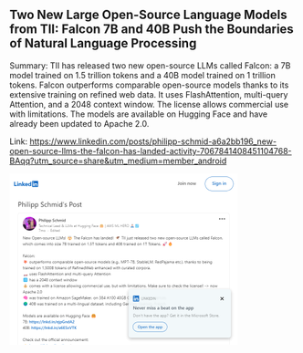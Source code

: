 ## Two New Large Open-Source Language Models from TII: Falcon 7B and 40B Push the Boundaries of Natural Language Processing
Summary: TII has released two new open-source LLMs called Falcon: a 7B model trained on 1.5 trillion tokens and a 40B model trained on 1 trillion tokens. Falcon outperforms comparable open-source models thanks to its extensive training on refined web data. It uses FlashAttention, multi-query Attention, and a 2048 context window. The license allows commercial use with limitations. The models are available on Hugging Face and have already been updated to Apache 2.0.

Link: https://www.linkedin.com/posts/philipp-schmid-a6a2bb196_new-open-source-llms-the-falcon-has-landed-activity-7067841408451104768-BAqq?utm_source=share&utm_medium=member_android

<img src="/img/acbd7f92-adce-4de0-8d38-a34954a649c9.png" width="400" />
<br/><br/>

